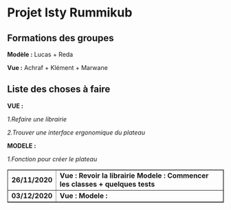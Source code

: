 # Projet Isty Rummikub

## Formations des groupes ##

**Modèle :** Lucas + Reda

**Vue :** Achraf + Klément + Marwane

## Liste des choses à faire ##

**VUE :**

*1.Refaire une librairie*

*2.Trouver une interface ergonomique du plateau*

**MODELE :**

*1.Fonction pour créer le plateau*

<table border="1px">
  <tr>
    <td>
      <strong>26/11/2020</stong>
    </td>
    <td>
      <strong>Vue :</stong> Revoir la librairie
      <strong>Modele :</stong> Commencer les classes + quelques tests 
    </td>
  </tr>
  <tr>
     <td>
      <strong>03/12/2020</stong>
    </td>
    <td>
      <strong>Vue :</stong>
      <strong>Modele :</stong>
    </td>
  </tr>  
</table>
